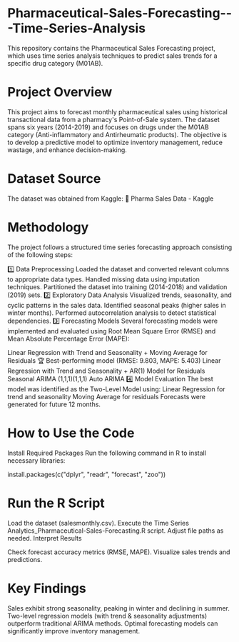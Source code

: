 # Pharmaceutical-Sales-Forecasting---Time-Series-Analysis
This repository contains the Pharmaceutical Sales Forecasting project, which uses time series analysis techniques to predict sales trends for a specific drug category (M01AB).


# Project Overview
This project aims to forecast monthly pharmaceutical sales using historical transactional data from a pharmacy's Point-of-Sale system. The dataset spans six years (2014-2019) and focuses on drugs under the M01AB category (Anti-inflammatory and Antirheumatic products). The objective is to develop a predictive model to optimize inventory management, reduce wastage, and enhance decision-making.

# Dataset Source
The dataset was obtained from Kaggle:
🔗 Pharma Sales Data - Kaggle

# Methodology
The project follows a structured time series forecasting approach consisting of the following steps:

1️⃣ Data Preprocessing
Loaded the dataset and converted relevant columns to appropriate data types.
Handled missing data using imputation techniques.
Partitioned the dataset into training (2014-2018) and validation (2019) sets.
2️⃣ Exploratory Data Analysis
Visualized trends, seasonality, and cyclic patterns in the sales data.
Identified seasonal peaks (higher sales in winter months).
Performed autocorrelation analysis to detect statistical dependencies.
3️⃣ Forecasting Models
Several forecasting models were implemented and evaluated using Root Mean Square Error (RMSE) and Mean Absolute Percentage Error (MAPE):

Linear Regression with Trend and Seasonality + Moving Average for Residuals
🏆 Best-performing model (RMSE: 9.803, MAPE: 5.403)
Linear Regression with Trend and Seasonality + AR(1) Model for Residuals
Seasonal ARIMA (1,1,1)(1,1,1)
Auto ARIMA
4️⃣ Model Evaluation
The best model was identified as the Two-Level Model using:
Linear Regression for trend and seasonality
Moving Average for residuals
Forecasts were generated for future 12 months.

# How to Use the Code
Install Required Packages
Run the following command in R to install necessary libraries:

install.packages(c("dplyr", "readr", "forecast", "zoo"))


# Run the R Script

Load the dataset (salesmonthly.csv).
Execute the Time Series Analytics_Pharmaceutical-Sales-Forecasting.R script.
Adjust file paths as needed.
Interpret Results

Check forecast accuracy metrics (RMSE, MAPE).
Visualize sales trends and predictions.


# Key Findings
Sales exhibit strong seasonality, peaking in winter and declining in summer.
Two-level regression models (with trend & seasonality adjustments) outperform traditional ARIMA methods.
Optimal forecasting models can significantly improve inventory management.













